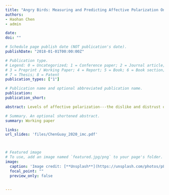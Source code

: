 ```yaml
---
title: "Angry Birds: Measuring and Predicting Affective Polarization Online Using Survey-linked Twitter Data"
authors:
- Haohan Chen
- admin

date: 
doi: ""

# Schedule page publish date (NOT publication's date).
publishDate: "2018-01-01T00:00:00Z"

# Publication type.
# Legend: 0 = Uncategorized; 1 = Conference paper; 2 = Journal article;
# 3 = Preprint / Working Paper; 4 = Report; 5 = Book; 6 = Book section;
# 7 = Thesis; 8 = Patent
publication_types: ["1"]

# Publication name and optional abbreviated publication name.
publication: 
publication_short: 

abstract: Levels of affective polarization---the dislike and distrust of members of the opposing political party---have risen steadily over the last two decades. Despite the growing prevalence of online political discourse and research examining issue-based ideological divides on social media, little scholarly attention has been paid to the consequences of affective polarization for behavior on social media. In this paper, we survey a national sample of 1,239 partisans and track their activity on Twitter to examine how behavior on social media varies across levels of affective polarization. We use a combination of supervised and unsupervised text-as-data methods, including word embedding, lexicon-based sentiment analysis, and random forest models to identify the political relevance, partisan leaning, and sentiment of approximately 2 million tweets authored by respondents in our sample. Specifically, we assess how the sentiment of tweets about Democrats and Republicans correlate with traditional survey measures of affective polarization. Next, we build models to predict individuals’ political affect with social media posts and specify which behaviors constitute the best predictors. 

# Summary. An optional shortened abstract.
summary: Working paper

links:
url_slides: 'files/ChenGuay_2020_imc.pdf'



# Featured image
# To use, add an image named `featured.jpg/png` to your page's folder. 
image:
  caption: 'Image credit: [**Unsplash**](https://unsplash.com/photos/pLCdAaMFLTE)'
  focal_point: ""
  preview_only: false


---
```




